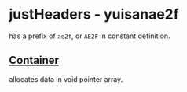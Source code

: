 # justHeaders - yuisanae2f
has a prefix of `ae2f`, or `AE2F` in constant definition.

## <a href="./Container.md">Container</a>
allocates data in void pointer array.